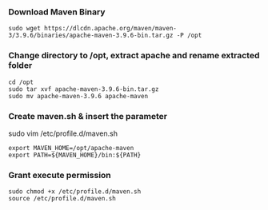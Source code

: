 ### Download Maven Binary
```
sudo wget https://dlcdn.apache.org/maven/maven-3/3.9.6/binaries/apache-maven-3.9.6-bin.tar.gz -P /opt
```

### Change directory to /opt, extract apache and rename extracted folder
```
cd /opt
sudo tar xvf apache-maven-3.9.6-bin.tar.gz
sudo mv apache-maven-3.9.6 apache-maven
```

### Create maven.sh & insert the parameter
sudo vim /etc/profile.d/maven.sh
```
export MAVEN_HOME=/opt/apache-maven
export PATH=${MAVEN_HOME}/bin:${PATH}
```

### Grant execute permission
```
sudo chmod +x /etc/profile.d/maven.sh
source /etc/profile.d/maven.sh
```

